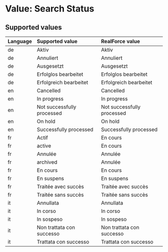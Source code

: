 # Value: Search Status

## Supported values

| Language | Supported value | RealForce value |
| :--- | :--- | :--- |
| de | Aktiv | Aktiv |
| de | Annuliert | Annuliert |
| de | Ausgesetzt | Ausgesetzt |
| de | Erfolglos bearbeitet | Erfolglos bearbeitet |
| de | Erfolgreich bearbeitet | Erfolgreich bearbeitet |
| en | Cancelled | Cancelled |
| en | In progress | In progress |
| en | Not successfully processed | Not successfully processed |
| en | On hold | On hold |
| en | Successfully processed | Successfully processed |
| fr | Actif | En cours |
| fr | active | En cours |
| fr | Annulée | Annulée |
| fr | archived | Annulée |
| fr | En cours | En cours |
| fr | En suspens | En suspens |
| fr | Traitée avec succès | Traitée avec succès |
| fr | Traitée sans succès | Traitée sans succès |
| it | Annullata | Annullata |
| it | In corso | In corso |
| it | In sospeso | In sospeso |
| it | Non trattata con successo | Non trattata con successo |
| it | Trattata con successo | Trattata con successo |

